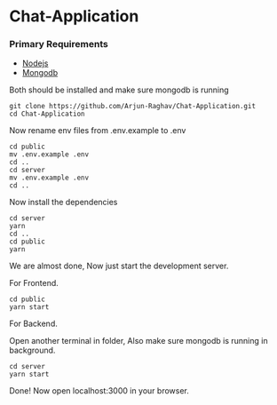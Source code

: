 # Chat-Application


### Primary Requirements
- [Nodejs](https://nodejs.org/en/download)
- [Mongodb](https://www.mongodb.com/docs/manual/administration/install-community/)

Both should be installed and make sure mongodb is running

```shell
git clone https://github.com/Arjun-Raghav/Chat-Application.git
cd Chat-Application
```

Now rename env files from .env.example to .env
```shell
cd public
mv .env.example .env
cd ..
cd server
mv .env.example .env
cd ..
```


Now install the dependencies
```shell
cd server
yarn
cd ..
cd public
yarn
```
We are almost done, Now just start the development server.

For Frontend.
```shell
cd public
yarn start
```
For Backend.

Open another terminal in folder, Also make sure mongodb is running in background.
```shell
cd server
yarn start
```

Done! Now open localhost:3000 in your browser.

